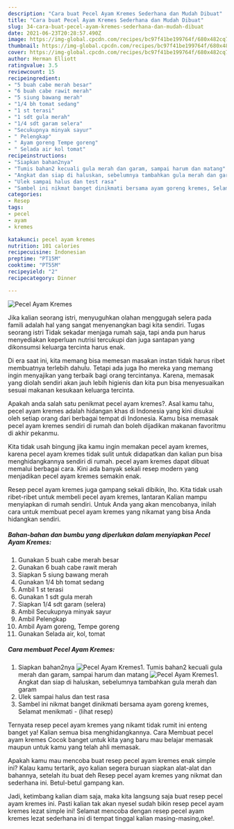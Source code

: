 ```yaml
---
description: "Cara buat Pecel Ayam Kremes Sederhana dan Mudah Dibuat"
title: "Cara buat Pecel Ayam Kremes Sederhana dan Mudah Dibuat"
slug: 34-cara-buat-pecel-ayam-kremes-sederhana-dan-mudah-dibuat
date: 2021-06-23T20:28:57.490Z
image: https://img-global.cpcdn.com/recipes/bc97f41be199764f/680x482cq70/pecel-ayam-kremes-foto-resep-utama.jpg
thumbnail: https://img-global.cpcdn.com/recipes/bc97f41be199764f/680x482cq70/pecel-ayam-kremes-foto-resep-utama.jpg
cover: https://img-global.cpcdn.com/recipes/bc97f41be199764f/680x482cq70/pecel-ayam-kremes-foto-resep-utama.jpg
author: Herman Elliott
ratingvalue: 3.5
reviewcount: 15
recipeingredient:
- "5 buah cabe merah besar"
- "6 buah cabe rawit merah"
- "5 siung bawang merah"
- "1/4 bh tomat sedang"
- "1 st terasi"
- "1 sdt gula merah"
- "1/4 sdt garam selera"
- "Secukupnya minyak sayur"
- " Pelengkap"
- " Ayam goreng Tempe goreng"
- " Selada air kol tomat"
recipeinstructions:
- "Siapkan bahan2nya"
- "Tumis bahan2 kecuali gula merah dan garam, sampai harum dan matang"
- "Angkat dan siap di haluskan, sebelumnya tambahkan gula merah dan garam"
- "Ulek sampai halus dan test rasa"
- "Sambel ini nikmat banget dinikmati bersama ayam goreng kremes, Selamat menikmati           (lihat resep)"
categories:
- Resep
tags:
- pecel
- ayam
- kremes

katakunci: pecel ayam kremes 
nutrition: 101 calories
recipecuisine: Indonesian
preptime: "PT15M"
cooktime: "PT55M"
recipeyield: "2"
recipecategory: Dinner

---
```



![Pecel Ayam Kremes](https://img-global.cpcdn.com/recipes/bc97f41be199764f/680x482cq70/pecel-ayam-kremes-foto-resep-utama.jpg)

Jika kalian seorang istri, menyuguhkan olahan menggugah selera pada famili adalah hal yang sangat menyenangkan bagi kita sendiri. Tugas seorang istri Tidak sekadar menjaga rumah saja, tapi anda pun harus menyediakan keperluan nutrisi tercukupi dan juga santapan yang dikonsumsi keluarga tercinta harus enak.

Di era  saat ini, kita memang bisa memesan masakan instan tidak harus ribet membuatnya terlebih dahulu. Tetapi ada juga lho mereka yang memang ingin menyajikan yang terbaik bagi orang tercintanya. Karena, memasak yang diolah sendiri akan jauh lebih higienis dan kita pun bisa menyesuaikan sesuai makanan kesukaan keluarga tercinta. 



Apakah anda salah satu penikmat pecel ayam kremes?. Asal kamu tahu, pecel ayam kremes adalah hidangan khas di Indonesia yang kini disukai oleh setiap orang dari berbagai tempat di Indonesia. Kamu bisa memasak pecel ayam kremes sendiri di rumah dan boleh dijadikan makanan favoritmu di akhir pekanmu.

Kita tidak usah bingung jika kamu ingin memakan pecel ayam kremes, karena pecel ayam kremes tidak sulit untuk didapatkan dan kalian pun bisa menghidangkannya sendiri di rumah. pecel ayam kremes dapat dibuat memalui berbagai cara. Kini ada banyak sekali resep modern yang menjadikan pecel ayam kremes semakin enak.

Resep pecel ayam kremes juga gampang sekali dibikin, lho. Kita tidak usah ribet-ribet untuk membeli pecel ayam kremes, lantaran Kalian mampu menyiapkan di rumah sendiri. Untuk Anda yang akan mencobanya, inilah cara untuk membuat pecel ayam kremes yang nikamat yang bisa Anda hidangkan sendiri.

<!--inarticleads1-->

##### Bahan-bahan dan bumbu yang diperlukan dalam menyiapkan Pecel Ayam Kremes:

1. Gunakan 5 buah cabe merah besar
1. Gunakan 6 buah cabe rawit merah
1. Siapkan 5 siung bawang merah
1. Gunakan 1/4 bh tomat sedang
1. Ambil 1 st terasi
1. Gunakan 1 sdt gula merah
1. Siapkan 1/4 sdt garam (selera)
1. Ambil Secukupnya minyak sayur
1. Ambil  Pelengkap
1. Ambil  Ayam goreng, Tempe goreng
1. Gunakan  Selada air, kol, tomat




<!--inarticleads2-->

##### Cara membuat Pecel Ayam Kremes:

1. Siapkan bahan2nya
<img src="https://img-global.cpcdn.com/steps/26c6b7b61e73f33a/160x128cq70/pecel-ayam-kremes-langkah-memasak-1-foto.jpg" alt="Pecel Ayam Kremes">1. Tumis bahan2 kecuali gula merah dan garam, sampai harum dan matang
<img src="https://img-global.cpcdn.com/steps/53118c0f726d7b4d/160x128cq70/pecel-ayam-kremes-langkah-memasak-2-foto.jpg" alt="Pecel Ayam Kremes">1. Angkat dan siap di haluskan, sebelumnya tambahkan gula merah dan garam
1. Ulek sampai halus dan test rasa
1. Sambel ini nikmat banget dinikmati bersama ayam goreng kremes, Selamat menikmati -           (lihat resep)




Ternyata resep pecel ayam kremes yang nikamt tidak rumit ini enteng banget ya! Kalian semua bisa menghidangkannya. Cara Membuat pecel ayam kremes Cocok banget untuk kita yang baru mau belajar memasak maupun untuk kamu yang telah ahli memasak.

Apakah kamu mau mencoba buat resep pecel ayam kremes enak simple ini? Kalau kamu tertarik, ayo kalian segera buruan siapkan alat-alat dan bahannya, setelah itu buat deh Resep pecel ayam kremes yang nikmat dan sederhana ini. Betul-betul gampang kan. 

Jadi, ketimbang kalian diam saja, maka kita langsung saja buat resep pecel ayam kremes ini. Pasti kalian tak akan nyesel sudah bikin resep pecel ayam kremes lezat simple ini! Selamat mencoba dengan resep pecel ayam kremes lezat sederhana ini di tempat tinggal kalian masing-masing,oke!.

